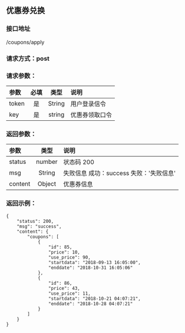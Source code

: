 ## 优惠券兑换
### 接口地址
/coupons/apply
### 请求方式：post
### 请求参数：
| 参数 | 必填 | 类型 | 说明 |
|:---|:---:|:---:|:---|
| token | 是 | String | 用户登录信令 |
| key | 是 | string | 优惠券领取口令 |
### 返回参数：
|参数 |  类型 | 说明|
| :--- |:---:| :---|
| status | number | 状态码  200 |
| msg | String | 失败信息   成功：success   失败：'失败信息'|
| content | Object | 优惠券信息 |
### 返回示例：
```
{
    "status": 200,
    "msg": "success",
    "content": {
        "coupons": [
            {
                "id": 85,
                "price": 10,
                "use_price": 90,
                "startdata": "2018-09-13 16:05:00",
                "enddate": "2018-10-31 16:05:06"
            },
            {
                "id": 86,
                "price": 43,
                "use_price": 11,
                "startdata": "2018-10-21 04:07:21",
                "enddate": "2018-10-28 04:07:21"
            }
        ]
    }
}
```